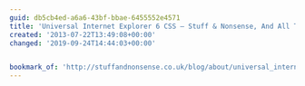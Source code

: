 ```yaml
---
guid: db5cb4ed-a6a6-43bf-bbae-6455552e4571
title: 'Universal Internet Explorer 6 CSS — Stuff & Nonsense, And All That Malarkey'
created: '2013-07-22T13:49:08+00:00'
changed: '2019-09-24T14:44:03+00:00'


bookmark_of: 'http://stuffandnonsense.co.uk/blog/about/universal_internet_explorer_6_css'
---
```





